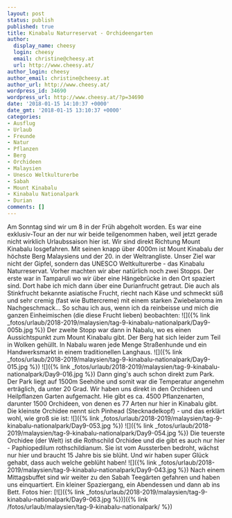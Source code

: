 ```yaml
---
layout: post
status: publish
published: true
title: Kinabalu Naturreservat - Orchideengarten
author:
  display_name: cheesy
  login: cheesy
  email: christine@cheesy.at
  url: http://www.cheesy.at/
author_login: cheesy
author_email: christine@cheesy.at
author_url: http://www.cheesy.at/
wordpress_id: 34690
wordpress_url: http://www.cheesy.at/?p=34690
date: '2018-01-15 14:10:37 +0000'
date_gmt: '2018-01-15 13:10:37 +0000'
categories:
- Ausflug
- Urlaub
- Freunde
- Natur
- Pflanzen
- Berg
- Orchideen
- Malaysien
- Unesco Weltkulturerbe
- Sabah
- Mount Kinabalu
- Kinabalu Nationalpark
- Durian
comments: []
---
```

Am Sonntag sind wir um 8 in der Früh abgeholt worden. Es war eine exklusiv-Tour an der nur wir beide teilgenommen haben, weil jetzt gerade nicht wirklich Urlaubssaison hier ist. Wir sind direkt Richtung Mount Kinabalu losgefahren. Mit seinen knapp über 4000m ist Mount Kinabalu der höchste Berg Malaysiens und der 20. in der Weltrangliste.
Unser Ziel war nicht der Gipfel, sondern das UNESCO Weltkulturerbe - das Kinabalu Naturreservat. Vorher machten wir aber natürlich noch zwei Stopps. Der erste war in Tamparuli wo wir über eine Hängebrücke in den Ort spaziert sind. Dort habe ich mich dann über eine Durianfrucht getraut. Die auch als Stinkfrucht bekannte asiatische Frucht, riecht nach Käse und schmeckt süß und sehr cremig (fast wie Buttercreme) mit einem starken Zwiebelaroma im Nachgeschmack... So schau ich aus, wenn ich da reinbeisse und mich die ganzen Einheimischen (die diese Frucht lieben) beobachten:
![]({% link _fotos/urlaub/2018-2019/malaysien/tag-9-kinabalu-nationalpark/Day9-005b.jpg %})
Der zweite Stopp war dann in Nabalu, wo es einen Aussichtspunkt zum Mount Kinabalu gibt. Der Berg hat sich leider zum Teil in Wolken gehüllt. In Nabalu waren jede Menge Straßenhunde und ein Handwerksmarkt in einem traditionellen Langhaus.
![]({% link _fotos/urlaub/2018-2019/malaysien/tag-9-kinabalu-nationalpark/Day9-015.jpg %})
![]({% link _fotos/urlaub/2018-2019/malaysien/tag-9-kinabalu-nationalpark/Day9-016.jpg %})
Dann ging's auch schon direkt zum Park. Der Park liegt auf 1500m Seehöhe und somit war die Temperatur angenehm erträglich, da unter 20 Grad. Wir haben uns direkt in den Orchideen und Heilpflanzen Garten aufgemacht. Hie gibt es ca. 4500 Pflanzenarten, darunter 1500 Orchideen, von denen es 77 Arten nur hier in Kinabalu gibt.
Die kleinste Orchidee nennt sich Pinhead (Stecknadelkopf) - und das erklärt wohl, wie groß sie ist:
![]({% link _fotos/urlaub/2018-2019/malaysien/tag-9-kinabalu-nationalpark/Day9-053.jpg %})
![]({% link _fotos/urlaub/2018-2019/malaysien/tag-9-kinabalu-nationalpark/Day9-054.jpg %})
Die teuerste Orchidee (der Welt) ist die Rothschild Orchidee und die gibt es auch nur hier - Paphiopedilum rothschildianum. Sie ist vom Aussterben bedroht, wächst nur hier und braucht 15 Jahre bis sie blüht. Und wir haben super Glück gehabt, dass auch welche geblüht haben!
![]({% link _fotos/urlaub/2018-2019/malaysien/tag-9-kinabalu-nationalpark/Day9-043.jpg %})
Nach einem Mittagsbuffet sind wir weiter zu den Sabah Teegärten gefahren und haben uns einquartiert. Ein kleiner Spaziergang, ein Abendessen und dann ab ins Bett.
Fotos hier:
[![]({% link _fotos/urlaub/2018-2019/malaysien/tag-9-kinabalu-nationalpark/Day9-063.jpg %})]({% link /fotos/urlaub/malaysien/tag-9-kinabalu-nationalpark/ %})
